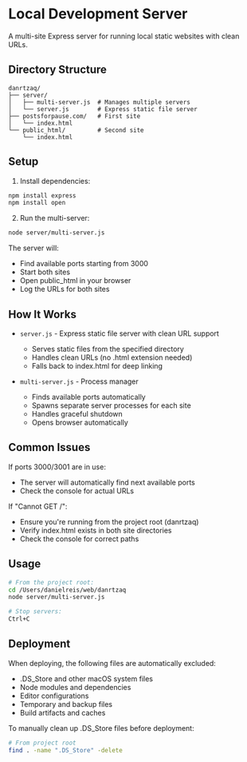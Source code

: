 # Local Development Server

A multi-site Express server for running local static websites with clean URLs.

## Directory Structure
```
danrtzaq/
├── server/
│   ├── multi-server.js  # Manages multiple servers
│   └── server.js        # Express static file server
├── postsforpause.com/   # First site
│   └── index.html
└── public_html/         # Second site
    └── index.html
```

## Setup

1. Install dependencies:
```bash
npm install express
npm install open
```

2. Run the multi-server:
```bash
node server/multi-server.js
```

The server will:
- Find available ports starting from 3000
- Start both sites
- Open public_html in your browser
- Log the URLs for both sites

## How It Works

- `server.js` - Express static file server with clean URL support
  - Serves static files from the specified directory
  - Handles clean URLs (no .html extension needed)
  - Falls back to index.html for deep linking

- `multi-server.js` - Process manager
  - Finds available ports automatically
  - Spawns separate server processes for each site
  - Handles graceful shutdown
  - Opens browser automatically

## Common Issues

If ports 3000/3001 are in use:
- The server will automatically find next available ports
- Check the console for actual URLs

If "Cannot GET /":
- Ensure you're running from the project root (danrtzaq)
- Verify index.html exists in both site directories
- Check the console for correct paths

## Usage

```bash
# From the project root:
cd /Users/danielreis/web/danrtzaq
node server/multi-server.js

# Stop servers:
Ctrl+C
```

## Deployment

When deploying, the following files are automatically excluded:
- .DS_Store and other macOS system files
- Node modules and dependencies
- Editor configurations
- Temporary and backup files
- Build artifacts and caches

To manually clean up .DS_Store files before deployment:
```bash
# From project root
find . -name ".DS_Store" -delete
```
